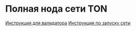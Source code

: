 # Полная нода сети TON

[Инструкция для валидатора](README.Ru.md)
[Инструкция по запуску сети](README.launch.Ru.md)
